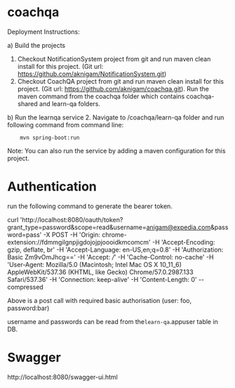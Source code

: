 # coachqa

Deployment Instructions:

a) Build the projects
1. Checkout NotificationSystem project from git and run maven clean install for this project. (Git url: https://github.com/aknigam/NotificationSystem.git)
2. Checkout CoachQA project from git and run maven clean install for this project. (Git url: https://github.com/aknigam/coachqa.git). 
Run the maven command from the coachqa folder which contains coachqa-shared and learn-qa folders.

b) Run the learnqa service
2. Navigate to /coachqa/learn-qa folder and run following command from command line:
    
        mvn spring-boot:run

   Note: You can also run the service by adding a maven configuration for this project.

# Authentication
run the following command to generate the bearer token. 

curl 'http://localhost:8080/oauth/token?grant_type=password&scope=read&username=anigam@expedia.com&password=pass' -X POST -H 'Origin: chrome-extension://fdmmgilgnpjigdojojpjoooidkmcomcm' -H 'Accept-Encoding: gzip, deflate, br' -H 'Accept-Language: en-US,en;q=0.8' -H 'Authorization: Basic Zm9vOmJhcg==' -H 'Accept: */*' -H 'Cache-Control: no-cache' -H 'User-Agent: Mozilla/5.0 (Macintosh; Intel Mac OS X 10_11_6) AppleWebKit/537.36 (KHTML, like Gecko) Chrome/57.0.2987.133 Safari/537.36' -H 'Connection: keep-alive' -H 'Content-Length: 0' --compressed

Above is a post call with required basic authorisation (user: foo, password:bar)

username and passwords can be read from the`learn-qa`.appuser table in DB.


# Swagger
http://localhost:8080/swagger-ui.html
